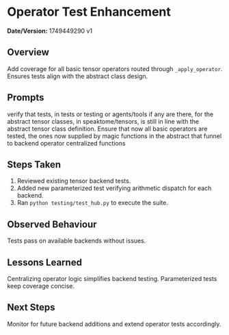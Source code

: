 # Operator Test Enhancement

**Date/Version:** 1749449290 v1

## Overview
Add coverage for all basic tensor operators routed through `_apply_operator`. Ensures tests align with the abstract class design.

## Prompts
verify that tests, in tests or testing or agents/tools if any are there, for the abstract tensor classes, in speaktome/tensors, is still in line with the abstract tensor class definition. Ensure that now all basic operators are tested, the ones now supplied by magic functions in the abstract that funnel to backend operator centralized functions

## Steps Taken
1. Reviewed existing tensor backend tests.
2. Added new parameterized test verifying arithmetic dispatch for each backend.
3. Ran `python testing/test_hub.py` to execute the suite.

## Observed Behaviour
Tests pass on available backends without issues.

## Lessons Learned
Centralizing operator logic simplifies backend testing. Parameterized tests keep coverage concise.

## Next Steps
Monitor for future backend additions and extend operator tests accordingly.

